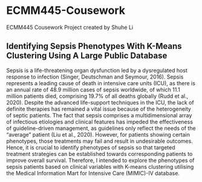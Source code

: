 # ECMM445-Cousework
ECMM445 Cousework Project created by Shuhe Li

## Identifying Sepsis Phenotypes With K-Means Clustering Using A Large Public Database

Sepsis is a life-threatening organ dysfunction led by a dysregulated host response to infection (Singer, Deutschman and Seymour, 2016). Sepsis represents a leading cause of death in intensive care units (ICU), as there is an annual rate of 48.9 million cases of sepsis worldwide, of which 11.1 million patients died, comprising 19.7% of all deaths globally (Rudd et al., 2020). Despite the advanced life-support techniques in the ICU, the lack of definite therapies has remained a vital issue because of the heterogeneity of septic patients. The fact that sepsis comprises a multidimensional array of infectious etiologies and clinical features has impeded the effectiveness of guideline-driven management, as guidelines only reflect the needs of the “average” patient (Liu et al., 2020). However, for patients showing certain phenotypes, those treatments may fail and result in undesirable outcomes. Hence, it is crucial to identify phenotypes of sepsis so that targeted treatment strategies can be established towards corresponding patients to improve overall survival. Therefore, I intended to explore the phenotypes of sepsis patients based on clinical variables with K-means clustering utilising the Medical Information Mart for Intensive Care (MIMIC)-IV database.
